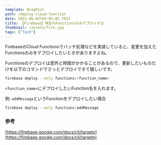 ```yaml
---
template: BlogPost
path: /deploy-cloud-function
date: 2021-06-02T05:05:05.791Z
title: 【Firebase】特定のFunctionsのみデプロイする
thumbnail: /assets/fire.jpg
tags: ["Tech"]
---
```

FirebaseのCloud Functionsでバッチ処理などを実装していると、変更を加えたFunctionsのみをデプロイしたいときがありますよね。

Functionsのデプロイは意外と時間がかかることがあるので、更新したいものだけを以下のコマンドでさっとデプロイできて嬉しいです。

```bash
firebase deploy --only functions:<function_name>
```
`<function_name>`にデプロイしたいFunction名を入れます。


例: `addMessage`というFunctionをデプロイしたい場合
```bash
firebase deploy --only functions:addMessage
```


### 参考
[https://firebase.google.com/docs/cli/targets](https://firebase.google.com/docs/cli/targets)

